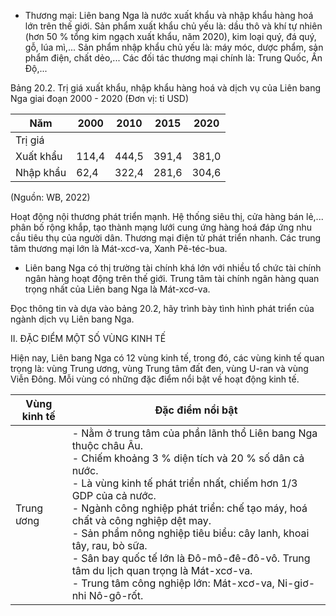 - Thương mại: Liên bang Nga là nước xuất khẩu và nhập khẩu hàng hoá lớn trên thế giới. Sản phẩm xuất khẩu chủ yếu là: dầu thô và khí tự nhiên (hơn 50 % tổng kim ngạch xuất khẩu, năm 2020), kim loại quý, đá quý, gỗ, lúa mì,... Sản phẩm nhập khẩu chủ yếu là: máy móc, dược phẩm, sản phẩm điện, chất dẻo,... Các đối tác thương mại chính là: Trung Quốc, Ấn Độ,...

Bảng 20.2. Trị giá xuất khẩu, nhập khẩu hàng hoá và dịch vụ của Liên bang Nga giai đoạn 2000 - 2020
(Đơn vị: tỉ USD)

Năm | 2000 | 2010 | 2015 | 2020
--- | --- | --- | --- | ---
Trị giá | | | |
Xuất khẩu | 114,4 | 444,5 | 391,4 | 381,0
Nhập khẩu | 62,4 | 322,4 | 281,6 | 304,6

(Nguồn: WB, 2022)

Hoạt động nội thương phát triển mạnh. Hệ thống siêu thị, cửa hàng bán lẻ,... phân bố rộng khắp, tạo thành mạng lưới cung ứng hàng hoá đáp ứng nhu cầu tiêu thụ của người dân. Thương mại điện tử phát triển nhanh. Các trung tâm thương mại lớn là Mát-xcơ-va, Xanh Pê-téc-bua.

- Liên bang Nga có thị trường tài chính khá lớn với nhiều tổ chức tài chính ngân hàng hoạt động trên thế giới. Trung tâm tài chính ngân hàng quan trọng nhất của Liên bang Nga là Mát-xcơ-va.

Đọc thông tin và dựa vào bảng 20.2, hãy trình bày tình hình phát triển của ngành dịch vụ Liên bang Nga.

II. ĐẶC ĐIỂM MỘT SỐ VÙNG KINH TẾ

Hiện nay, Liên bang Nga có 12 vùng kinh tế, trong đó, các vùng kinh tế quan trọng là: vùng Trung ương, vùng Trung tâm đất đen, vùng U-ran và vùng Viễn Đông. Mỗi vùng có những đặc điểm nổi bật về hoạt động kinh tế.

Vùng kinh tế | Đặc điểm nổi bật
--- | ---
Trung ương | - Nằm ở trung tâm của phần lãnh thổ Liên bang Nga thuộc châu Âu.<br>- Chiếm khoảng 3 % diện tích và 20 % số dân cả nước.<br>- Là vùng kinh tế phát triển nhất, chiếm hơn 1/3 GDP của cả nước.<br>- Ngành công nghiệp phát triển: chế tạo máy, hoá chất và công nghiệp dệt may.<br>- Sản phẩm nông nghiệp tiêu biểu: cây lanh, khoai tây, rau, bò sữa.<br>- Sân bay quốc tế lớn là Đô-mô-đê-đô-vô. Trung tâm du lịch quan trọng là Mát-xcơ-va.<br>- Trung tâm công nghiệp lớn: Mát-xcơ-va, Ni-giơ-nhi Nô-gô-rốt.